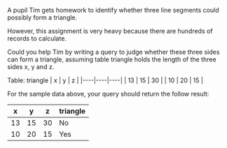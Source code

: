 A pupil Tim gets homework to identify whether three line segments could possibly form a triangle.


However, this assignment is very heavy because there are hundreds of records to calculate.


Could you help Tim by writing a query to judge whether these three sides can form a triangle, assuming table triangle holds the length of the three sides x, y and z.


Table: triangle
| x  | y  | z  |
|----|----|----|
| 13 | 15 | 30 |
| 10 | 20 | 15 |

For the sample data above, your query should return the follow result:

| x  | y  | z  | triangle |
|----|----|----|----------|
| 13 | 15 | 30 | No       |
| 10 | 20 | 15 | Yes      |
